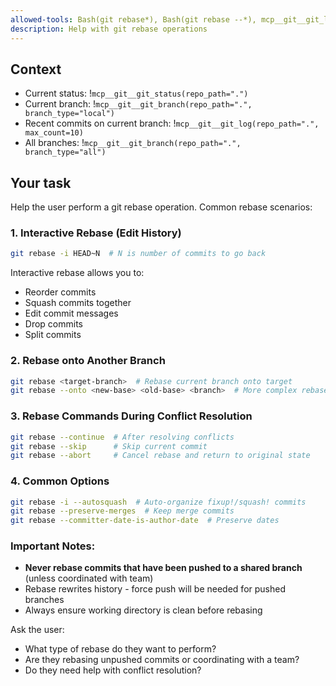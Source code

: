 ```yaml
---
allowed-tools: Bash(git rebase*), Bash(git rebase --*), mcp__git__git_log, mcp__git__git_status, mcp__git__git_branch, mcp__git__git_diff, mcp__git__git_show
description: Help with git rebase operations
---
```


## Context

- Current status: !`mcp__git__git_status(repo_path=".")`
- Current branch: !`mcp__git__git_branch(repo_path=".", branch_type="local")`
- Recent commits on current branch: !`mcp__git__git_log(repo_path=".", max_count=10)`
- All branches: !`mcp__git__git_branch(repo_path=".", branch_type="all")`

## Your task

Help the user perform a git rebase operation. Common rebase scenarios:

### 1. Interactive Rebase (Edit History)
```bash
git rebase -i HEAD~N  # N is number of commits to go back
```
Interactive rebase allows you to:
- Reorder commits
- Squash commits together
- Edit commit messages
- Drop commits
- Split commits

### 2. Rebase onto Another Branch
```bash
git rebase <target-branch>  # Rebase current branch onto target
git rebase --onto <new-base> <old-base> <branch>  # More complex rebase
```

### 3. Rebase Commands During Conflict Resolution
```bash
git rebase --continue  # After resolving conflicts
git rebase --skip      # Skip current commit
git rebase --abort     # Cancel rebase and return to original state
```

### 4. Common Options
```bash
git rebase -i --autosquash  # Auto-organize fixup!/squash! commits
git rebase --preserve-merges  # Keep merge commits
git rebase --committer-date-is-author-date  # Preserve dates
```

### Important Notes:
- **Never rebase commits that have been pushed to a shared branch** (unless coordinated with team)
- Rebase rewrites history - force push will be needed for pushed branches
- Always ensure working directory is clean before rebasing

Ask the user:
- What type of rebase do they want to perform?
- Are they rebasing unpushed commits or coordinating with a team?
- Do they need help with conflict resolution?